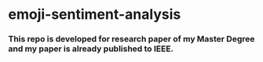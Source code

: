 # emoji-sentiment-analysis

### This repo is developed for research paper of my Master Degree and my paper is already published to IEEE. 
